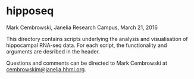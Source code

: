# hipposeq

Mark Cembrowski, Janelia Research Campus, March 21, 2016

This directory contains scripts underlying the analysis and visualisation of hippocampal RNA-seq data. For each script, the functionality and arguments are desribed in the header.

Questions and comments can be directed to Mark Cembrowski at cembrowskim@janelia.hhmi.org.
